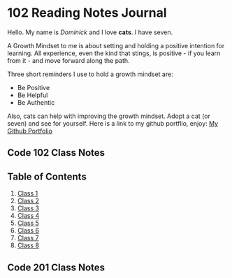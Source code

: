 # 102 Reading Notes Journal

Hello. My name is *Dominick* and I love **cats**. I have seven.

A Growth Mindset to me is about setting and holding a positive intention for learning. All experience, even the kind that stings, is positive - if you learn from it - and move forward along the path.

Three short reminders I use to hold a growth mindset are:

- Be Positive
- Be Helpful
- Be Authentic

Also, cats can help with improving the growth mindset. Adopt a cat (or seven) and see for yourself.
Here is a link to my github portflio, enjoy: [My Github Portfolio](https://github.com/Dommcat/reading-notes)

## Code 102 Class Notes

## Table of Contents

1. [Class 1](102/class1.md)
2. [Class 2](102/class2.md)
3. [Class 3](102/class3.md)
4. [Class 4](102/class4.md)
5. [Class 5](102/class5.md)
6. [Class 6](102/class6.md)
7. [Class 7](102/class7.md)
8. [Class 8](102/class8.md)

## Code 201 Class Notes
